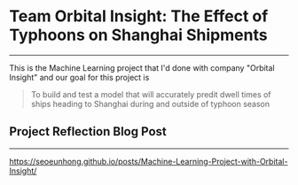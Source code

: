 # Team Orbital Insight: The Effect of Typhoons on Shanghai Shipments

---

This is the Machine Learning project that I'd done with company "Orbital Insight" and our goal for this project is

> To build and test a model that will accurately predit dwell times of ships heading to Shanghai during and outside of typhoon season

## Project Reflection Blog Post

---

 https://seoeunhong.github.io/posts/Machine-Learning-Project-with-Orbital-Insight/


